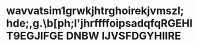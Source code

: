# wavvatsim1grwkjhtrghoirekjvmszl; hde;,g.\b[ph;l'jhrffffoipsadqfqRGEHIT9EGJIFGE DNBW     IJVSFDGYHIIRE
